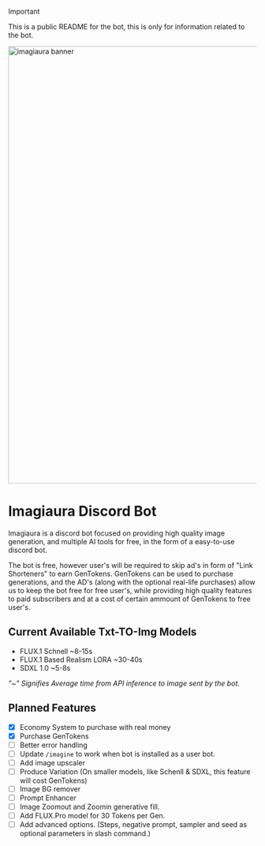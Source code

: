 > [!IMPORTANT]
> This is a public README for the bot, this is only for information related to the bot. 

<img width="886" alt="imagiaura banner" src="https://github.com/user-attachments/assets/83dddb19-aa6a-407f-a4e2-1ac6356599ab">

# Imagiaura Discord Bot
Imagiaura is a discord bot focused on providing high quality image generation, and multiple AI tools for free, in the form of a easy-to-use discord bot.

The bot is free, however user's will be required to skip ad's in form of "Link Shorteners" to earn GenTokens.
GenTokens can be used to purchase generations, and the AD's (along with the optional real-life purchases) allow us to keep the bot free for free user's, while providing high quality features to paid subscribers and at a cost of certain ammount of GenTokens to free user's.

## Current Available Txt-TO-Img Models
- FLUX.1 Schnell ~8-15s
- FLUX.1 Based Realism LORA ~30-40s
- SDXL 1.0 ~5-8s

*"~" Signifies Average time from API inference to image sent by the bot.*

## Planned Features
- [x] Economy System to purchase with real money 
- [x] Purchase GenTokens
- [ ] Better error handling
- [ ] Update ``/imagine`` to work when bot is installed as a user bot.
- [ ] Add image upscaler
- [ ] Produce Variation (On smaller models, like Schenll & SDXL, this feature will cost GenTokens)
- [ ] Image BG remover
- [ ] Prompt Enhancer
- [ ] Image Zoomout and Zoomin generative fill.
- [ ] Add FLUX.Pro model for 30 Tokens per Gen.
- [ ] Add advanced options. (Steps, negative prompt, sampler and seed as optional parameters in slash command.)
